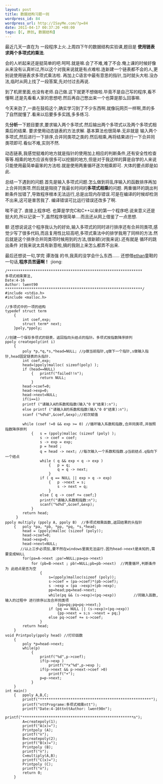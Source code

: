 ```yaml
--- 
layout: post
title: 数据结构习题一则
wordpress_id: 84
wordpress_url: http://ISayMe.com/?p=84
date: 2011-04-17 00:37:20 +08:00
tags: [C, 原创, 数据结构]
---
```

最近几天一直在为 一段程序上火.上周四下午的数据结构实验课,题目是 **使用链表求两个多项式的乘法**.

会的人听起来还是挺简单的吧.呵呵.就是嘛.会了不难,难了不会.俺上课的时候好像从来没有认真听过,所以这个对我来说就是有点难啦.连新建一个链表都不会的人,更别说使用链表求多项式乘法啦. 再加上C语言中最有意思的指针,当时就头大啦.没办法,临时从网上找了一段答案,先对付过去再说.

到了机房里面,也没有老师.自己做.这下就更不想做啦.毕竟不是自己写的程序,看不懂啊.还是先看看人家的思想吧.然后再自己憋出来一个也算是那么回事嘛.

今天来劲了,一直在鼓捣这个,确实学习到了不少东西啊.就像玩网页一样啊,弄的多了自然就懂了.看来以后要多多实践,多多练习.

先**分析**一下题目要求,要求输入两个多项式.然后输出两个多项式以及两个多项式相乘后的结果. 要求使用动态链表的方法求解. 基本算法也很简单.无非就是 输入两个多项式,然后进行一下排序,合并同类项之类的.然后相乘,再将结果进行一下合并同类项即可.看似不难,实则不然.

动态链表,我感觉挺难的地方就是指针的使用加上相应的判断条件,还有安全性检查等等.相乘的地方应该有很多可以挖掘的地方,但是对于我这样的算是自学的人来说只能使用最简单最笨的方法啦.就是使用两重循环逐次相乘即可. 大体的要点即是如此.

总结一下遇到的问题.首先是输入多项式问题.怎么做到将乱序输入的函数排序再加上合并同类项.然后就是阻挠了我最长时间的**多项式相乘**的问题. 两重循环的跳出判断条件加错了,导致程序根本无法运行,总是出现内存错误.可是在编译的时候却检测不出来,这可是害苦我了. 编译错误可比运行错误还改多了啊.

唉不说了. 直接上程序吧. 也算是学完C和C++以来的第一个程序吧.说来意义还是挺大的,所以记录一下,虽然程序很简单....而且还从网上借鉴了一点思想.

额 还想说说这个程序我认为的好处,输入多项式的同时进行排序还有合并同类项,感觉少写了很多代码,而且复用性比较高吧,多项式乘法中的排学我用了同样的方法.然后就是这个排序合并同类项时候用到的方法,很新颖(对我来说).还有就是 循环的跳出条件 对我来说太具有新意啦,搞的我刚上来怎么都弄不出来.

最后还想说一句,学完 谭浩强 的书,我真的没学会什么东西...... 
还想借[ethan](http://blog.ethansite.co.cc/vim-for-programmer)童鞋的一句话,**程序员苦逼啊！** :jiong: 

	/**************************************************************
	多项式相乘算法,
	Date:4-16
	Author: lwent90
	***************************************************************/
	#include <stdio.h>
	#include <malloc.h>
	 
	//多项式中的一项的结构
	typedef struct term
		{
			int coef,exp;
			struct term* next;
		}poly,*ppoly;
	 
	//创建一个保存多项式的链表，返回指向头结点的指针。多项式按指数降序排列
	ppoly createpoly(int i)
		{
			poly *p,*q,*s,*head=NULL; //p做当前指针,q做下一个指针,s做输入指针,head固定链表的头指针.
			int coef,exp;
			head=(ppoly)malloc( sizeof(poly) );
			if (head==NULL)
				{ 	printf("failed!!n");
					return NULL;
				}
			head->coef=0;
			head->exp=0;
			head->next=NULL;
			if(i==1)
			printf ("请输入A的系数和指数(输入"0 0"结束):n");
			else printf ("请输入B的系数和指数(输入"0 0"结束):n");
			scanf ("%d%d",&coef,&exp);//初次赋值
	 
			while (coef !=0 && exp >= 0) //循环输入系数和指数,合并同类项,并按照指数降序排列
				{	s = (ppoly)malloc (sizeof (poly) );
					s -> coef = coef;
					s -> exp = exp;
					p = head ;
					q = head -> next; //每次输入一个系数和指数.p当前结点.q指向下一个结点
					while ( q && exp < q -> exp )
						{ 	p = q;
				  			q = q -> next;
						}
					if ( q == NULL || exp > q -> exp)
						{ 	p ->next = s;
				  			s -> next = q;
						}
					else { q -> coef += coef;}
					printf("请输入系数和指数:n");
	  				scanf("%d%d",&coef,&exp);
				}
			return head;
		 }
	ppoly multiply (ppoly A, ppoly B)  //多项式相乘函数,返回结果的头指针
		{	poly *pa, *pb, *pp, *pq, *s,*head;
			head = (ppoly)malloc (sizeof (poly));
			head->coef=0;
			head->exp=0;
			head->next=NULL;
	       //以上三步必须加,要不然在windows里面无法运行.因为head->next是未知的,需要变成NULL
			for(pa=A->next ;pa!=NULL;pa=pa->next)
				for (pb=B->next ; pb!=NULL;pb=pb->next)  //两重循环,判断条件为 此结点是否为空
					{
						s=(ppoly)malloc(sizeof (poly));
						s->coef = (pa->coef)*(pb->coef);
						s ->exp = (pa ->exp)+(pb->exp);
						pp=head;pq=head->next;
						while(pq && (s->exp)<(pq->exp))        //同输入函数,输入的过程中 进行排序以及合并同类项
							{pp=pq;pq=pq->next;}
						if (pq == NULL || (s->exp)>(pq->exp))
							{pp->next = s;s ->next = pq;}
						else pq->coef += s->coef;
					}
			return head;
		}
	void Printpoly(ppoly head) //打印函数
		{
	 		poly *p=head->next;
	 		while(p)
	 			{
	  				printf("%d",p->coef);
	  				if(p->exp )
	   					printf("*x^%d",p->exp );
	  				if(p->next && p->next->coef >0)
	   					printf("+");
	  				p=p->next;
	 			}
		}
	int main()
		{	ppoly A,B,C;
			printf("***************************************************");
			printf("nttPrograme:多项式相乘ntt");
			printf("Date:4-16ttnttAuthor: lwent90n");
			printf("***************************************************n");
			A=createpoly(1);
			printf("A(x)=");
	 		Printpoly (A);
	 		printf("n");
	 		B=createpoly(2);
	 		printf("B(x)=");
	 		Printpoly (B);
	 		printf("n");
	 		C=multiply(A,B);
	 		printf("C(x)=");
	 		Printpoly (C);
	 		printf("n");
	 		return 0;
	 	}
